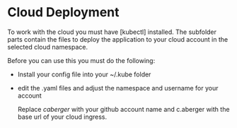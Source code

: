 # Cloud Deployment

To work with the cloud you must have [kubectl] installed. The subfolder parts contain the files to deploy the application to your cloud account in the selected cloud namespace. 

Before you can use this you must do the following:

- Install your config file into your ~/.kube folder
- edit the .yaml files and adjust the namespace and username for your account

   Replace _caberger_ with  your github account name and c.aberger with the base url of your cloud ingress.
